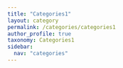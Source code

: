 ```yaml
---
title: "Categories1"
layout: category
permalink: /categories/categories1
author_profile: true
taxonomy: Categories1
sidebar:
  nav: "categories"
---
```

